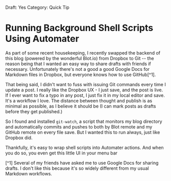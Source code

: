 Draft: Yes
Category: Quick Tip

# Running Background Shell Scripts Using Automater

As part of some recent housekeeping, I recently swapped the backend of this blog (powered by the wonderful Blot.io) from Dropbox to Git -- the reason being that I wanted an easy way to share drafts with friends if necessary. Unfortunately there's not a good a good Google Docs for Markdown files in Dropbox, but everyone knows how to use GitHub[^1].

That being said, I didn't want to fuss with issuing Git commands every time I update a post. I really like the Dropbox UX - I just save, and the post is live. If I ever want to fix a typo in any post, I just fix it in my local editor and save. It's a workflow I love. The distance between thought and publish is as minimal as possible, as I believe it should be (I can mark posts as drafts before they get published.)

So I found and installed `git-watch`, a script that monitors my blog directory and automatically commits and pushes to both by Blot remote and my GitHub remote on every file save. But I wanted this to run always, just like Dropbox did. 

Thankfully, it's easy to wrap shell scripts into Automater actions. And when you do so, you even get this little UI in your menu bar 

[^1] Several of my friends have asked me to use Google Docs for sharing drafts. I don't like this because it's so widely different from my usual Markdown workflows. 